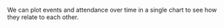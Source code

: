 We can plot events and attendance over time in a single chart to see how they relate to each other.
